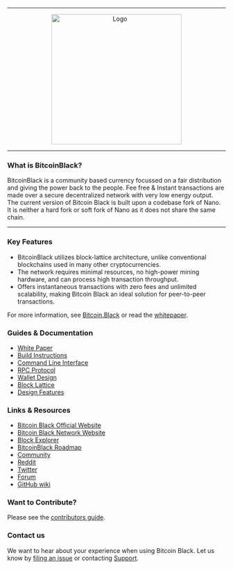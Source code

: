 <hr />
<div align="center">
    <img src="https://avatars1.githubusercontent.com/u/47192352?s=200&v=4" alt="Logo" width='300px' height='auto'/>
</div>
<hr />

### What is BitcoinBlack?

BitcoinBlack is a community based currency focussed on a fair distribution and giving the power back to the people.
Fee free & Instant transactions are made over a secure decentralized network with very low energy output.<br>
The current version of Bitcoin Black is built upon a codebase fork of Nano.
It is neither a hard fork or soft fork of Nano as it does not share the same chain.

---

### Key Features

* BitcoinBlack utilizes block-lattice architecture, unlike conventional blockchains used in many other cryptocurrencies.
* The network requires minimal resources, no high-power mining hardware, and can process high transaction throughput.
* Offers instantaneous transactions with zero fees and unlimited scalability, making Bitcoin Black an ideal solution for peer-to-peer transactions.

For more information, see [Bitcoin.Black](https://Bitcoin.Black/) or read the [whitepaper](https://bitcoin.black/whitepaper/).

### Guides & Documentation

* [White Paper](https://bitcoin.black/whitepaper/)
* [Build Instructions](https://github.com/bitcoin-black/bitcoin-black/wiki/Build-Instructions)
* [Command Line Interface](https://github.com/bitcoin-black/bitcoin-black/wiki/Command-line-interface)
* [RPC Protocol](https://github.com/bitcoin-black/bitcoin-black/wiki/RPC-protocol)
* [Wallet Design](https://github.com/bitcoin-black/bitcoin-black/wiki/Wallet-design)
* [Block Lattice](https://github.com/bitcoin-black/bitcoin-black/wiki/Block-lattice)
* [Design Features](https://github.com/bitcoin-black/bitcoin-black/wiki/Design-features)

### Links & Resources

* [Bitcoin Black Official Website](https://bitcoin.black)
* [Bitcoin Black Network Website](https://bitcoinblack.net)
* [Block Explorer](https://bitcoinblack.info)
* [BitcoinBlack Roadmap](https://bitcoin.black/roadmap/)
* [Community](https://bitcoinblack.net/community/)
* [Reddit](https://reddit.com/r/allaboardbitcoinblack)
* [Twitter](https://twitter.com/bitcoinbio)
* [Forum](https://bitcoinblack.net/forums/forum/bitcoin-black-forum/)
* [GitHub wiki](https://github.com/bitcoin-black/bitcoin-black/wiki)

### Want to Contribute?

Please see the [contributors guide](https://github.com/bitcoin-black/bitcoin-black/wiki/Contributing).

### Contact us

We want to hear about your experience when using Bitcoin Black. Let us know by [filing an issue](https://github.com/bitcoin-black-bcb/btcb/issues) or contacting [Support](https://bitcoinblack.net/support/).

